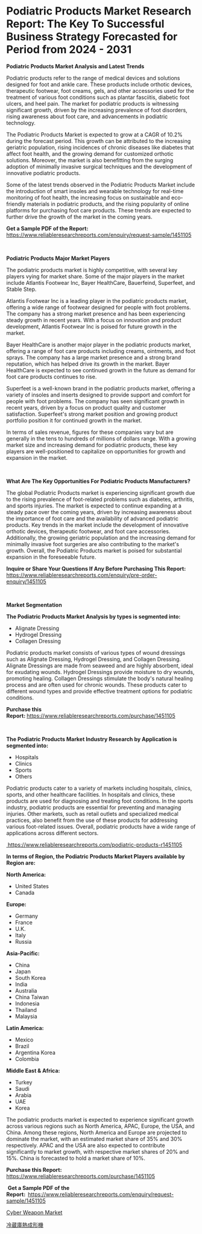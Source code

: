 <p><h1>Podiatric Products Market Research Report: The Key To Successful Business Strategy Forecasted for Period from 2024 - 2031</h1></p><p><strong>Podiatric Products Market Analysis and Latest Trends</strong></p>
<p><p>Podiatric products refer to the range of medical devices and solutions designed for foot and ankle care. These products include orthotic devices, therapeutic footwear, foot creams, gels, and other accessories used for the treatment of various foot conditions such as plantar fasciitis, diabetic foot ulcers, and heel pain. The market for podiatric products is witnessing significant growth, driven by the increasing prevalence of foot disorders, rising awareness about foot care, and advancements in podiatric technology.</p><p>The Podiatric Products Market is expected to grow at a CAGR of 10.2% during the forecast period. This growth can be attributed to the increasing geriatric population, rising incidences of chronic diseases like diabetes that affect foot health, and the growing demand for customized orthotic solutions. Moreover, the market is also benefitting from the surging adoption of minimally invasive surgical techniques and the development of innovative podiatric products.</p><p>Some of the latest trends observed in the Podiatric Products Market include the introduction of smart insoles and wearable technology for real-time monitoring of foot health, the increasing focus on sustainable and eco-friendly materials in podiatric products, and the rising popularity of online platforms for purchasing foot care products. These trends are expected to further drive the growth of the market in the coming years.</p></p>
<p><strong>Get a Sample PDF of the Report:&nbsp;</strong> <a href="https://www.reliableresearchreports.com/enquiry/request-sample/1451105">https://www.reliableresearchreports.com/enquiry/request-sample/1451105</a></p>
<p>&nbsp;</p>
<p><strong>Podiatric Products Major Market Players</strong></p>
<p><p>The podiatric products market is highly competitive, with several key players vying for market share. Some of the major players in the market include Atlantis Footwear Inc, Bayer HealthCare, Bauerfeind, Superfeet, and Stable Step.</p><p>Atlantis Footwear Inc is a leading player in the podiatric products market, offering a wide range of footwear designed for people with foot problems. The company has a strong market presence and has been experiencing steady growth in recent years. With a focus on innovation and product development, Atlantis Footwear Inc is poised for future growth in the market.</p><p>Bayer HealthCare is another major player in the podiatric products market, offering a range of foot care products including creams, ointments, and foot sprays. The company has a large market presence and a strong brand reputation, which has helped drive its growth in the market. Bayer HealthCare is expected to see continued growth in the future as demand for foot care products continues to rise.</p><p>Superfeet is a well-known brand in the podiatric products market, offering a variety of insoles and inserts designed to provide support and comfort for people with foot problems. The company has seen significant growth in recent years, driven by a focus on product quality and customer satisfaction. Superfeet's strong market position and growing product portfolio position it for continued growth in the market.</p><p>In terms of sales revenue, figures for these companies vary but are generally in the tens to hundreds of millions of dollars range. With a growing market size and increasing demand for podiatric products, these key players are well-positioned to capitalize on opportunities for growth and expansion in the market.</p></p>
<p>&nbsp;</p>
<p><strong>What Are The Key Opportunities For Podiatric Products Manufacturers?</strong></p>
<p><p>The global Podiatric Products market is experiencing significant growth due to the rising prevalence of foot-related problems such as diabetes, arthritis, and sports injuries. The market is expected to continue expanding at a steady pace over the coming years, driven by increasing awareness about the importance of foot care and the availability of advanced podiatric products. Key trends in the market include the development of innovative orthotic devices, therapeutic footwear, and foot care accessories. Additionally, the growing geriatric population and the increasing demand for minimally invasive foot surgeries are also contributing to the market's growth. Overall, the Podiatric Products market is poised for substantial expansion in the foreseeable future.</p></p>
<p><strong>Inquire or Share Your Questions If Any Before Purchasing This Report:</strong> <a href="https://www.reliableresearchreports.com/enquiry/pre-order-enquiry/1451105">https://www.reliableresearchreports.com/enquiry/pre-order-enquiry/1451105</a></p>
<p>&nbsp;</p>
<p><strong>Market Segmentation</strong></p>
<p><strong>The Podiatric Products Market Analysis by types is segmented into:</strong></p>
<p><ul><li>Alignate Dressing</li><li>Hydrogel Dressing</li><li>Collagen Dressing</li></ul></p>
<p><p>Podiatric products market consists of various types of wound dressings such as Alignate Dressing, Hydrogel Dressing, and Collagen Dressing. Alignate Dressings are made from seaweed and are highly absorbent, ideal for exudating wounds. Hydrogel Dressings provide moisture to dry wounds, promoting healing. Collagen Dressings stimulate the body's natural healing process and are often used for chronic wounds. These products cater to different wound types and provide effective treatment options for podiatric conditions.</p></p>
<p><strong>Purchase this Report:&nbsp;</strong><a href="https://www.reliableresearchreports.com/purchase/1451105">https://www.reliableresearchreports.com/purchase/1451105</a></p>
<p>&nbsp;</p>
<p><strong>The Podiatric Products Market Industry Research by Application is segmented into:</strong></p>
<p><ul><li>Hospitals</li><li>Clinics</li><li>Sports</li><li>Others</li></ul></p>
<p><p>Podiatric products cater to a variety of markets including hospitals, clinics, sports, and other healthcare facilities. In hospitals and clinics, these products are used for diagnosing and treating foot conditions. In the sports industry, podiatric products are essential for preventing and managing injuries. Other markets, such as retail outlets and specialized medical practices, also benefit from the use of these products for addressing various foot-related issues. Overall, podiatric products have a wide range of applications across different sectors.</p></p>
<p><a href="https://www.reliableresearchreports.com/podiatric-products-r1451105">&nbsp;https://www.reliableresearchreports.com/podiatric-products-r1451105</a></p>
<p><strong>In terms of Region, the Podiatric Products Market Players available by Region are:</strong></p>
<p>
    <p> <strong> North America: </strong>
        <ul>
            <li>United States</li>
            <li>Canada</li>
        </ul>
        </p> 
    <p> <strong> Europe: </strong>
        <ul>
            <li>Germany</li>
            <li>France</li>
            <li>U.K.</li>
            <li>Italy</li>
            <li>Russia</li>
        </ul>
        </p> 
    <p> <strong> Asia-Pacific: </strong>
        <ul>
            <li>China</li>
            <li>Japan</li>
            <li>South Korea</li>
            <li>India</li>
            <li>Australia</li>
            <li>China Taiwan</li>
            <li>Indonesia</li>
            <li>Thailand</li>
            <li>Malaysia</li>
        </ul>
        </p> 
    <p> <strong> Latin America: </strong>
        <ul>
            <li>Mexico</li>
            <li>Brazil</li>
            <li>Argentina Korea</li>
            <li>Colombia</li>
        </ul>
        </p> 
    <p> <strong> Middle East & Africa: </strong>
        <ul>
            <li>Turkey</li>
            <li>Saudi</li>
            <li>Arabia</li>
            <li>UAE</li>
            <li>Korea</li>
        </ul>
    </p>
    </p>
<p><p>The podiatric products market is expected to experience significant growth across various regions such as North America, APAC, Europe, the USA, and China. Among these regions, North America and Europe are projected to dominate the market, with an estimated market share of 35% and 30% respectively. APAC and the USA are also expected to contribute significantly to market growth, with respective market shares of 20% and 15%. China is forecasted to hold a market share of 10%.</p></p>
<p><strong>Purchase this Report: </strong><a href="https://www.reliableresearchreports.com/purchase/1451105">https://www.reliableresearchreports.com/purchase/1451105</a></p>
<p>&nbsp;<strong>Get a Sample PDF of the Report:&nbsp;&nbsp;</strong><a href="https://www.reliableresearchreports.com/enquiry/request-sample/1451105">https://www.reliableresearchreports.com/enquiry/request-sample/1451105</a></p>
<p><strong></strong></p>
<p><p><a href="https://github.com/wrwgzwbr35/Market-Research-Report-List-1/blob/main/cyber-weapon-market.md">Cyber Weapon Market</a></p><p><a href="https://github.com/KaydenJohns1964/Market-Research-Report-List-2/blob/main/9615465177914.md">冷蔵庫熱成形機</a></p></p>
